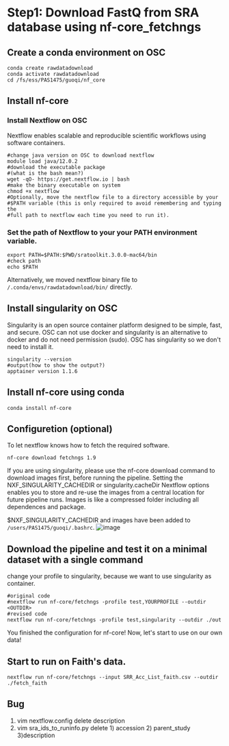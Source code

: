 # Step1: Download FastQ from SRA database using nf-core_fetchngs

## Create a conda environment on OSC

```
conda create rawdatadownload
conda activate rawdatadownload
cd /fs/ess/PAS1475/guoqi/nf_core
```

## Install nf-core

### Install Nextflow on OSC

Nextflow enables scalable and reproducible scientific workflows using software containers.

```
#change java version on OSC to download nextflow
module load java/12.0.2
#download the executable package 
#(what is the bash mean?)
wget -qO- https://get.nextflow.io | bash
#make the binary executable on system
chmod +x nextflow
#Optionally, move the nextflow file to a directory accessible by your 
#$PATH variable (this is only required to avoid remembering and typing the 
#full path to nextflow each time you need to run it).
```
### Set the path of Nextflow to your your PATH environment variable.

```
export PATH=$PATH:$PWD/sratoolkit.3.0.0-mac64/bin
#check path
echo $PATH
```
Alternatively, we moved nextflow binary file to `/.conda/envs/rawdatadownload/bin/` directly.

## Install singularity on OSC
Singularity is an open source container platform designed to be simple, fast, and secure.
OSC can not use docker and singularity is an alternative to docker and do not need permission (sudo).
OSC has singularity so we don't need to install it.
```
singularity --version
#output(how to show the output?)
apptainer version 1.1.6
```

## Install nf-core using conda

```
conda install nf-core
```

## Configuretion (optional)
To let nextflow knows how to fetch the required software.
```
nf-core download fetchngs 1.9
```
If you are using singularity, please use the nf-core download command to download images first, before running the pipeline. Setting the NXF_SINGULARITY_CACHEDIR or singularity.cacheDir Nextflow options enables you to store and re-use the images from a central location for future pipeline runs. Images is like a compressed folder including all dependences and package.

$NXF_SINGULARITY_CACHEDIR and images have been added to `/users/PAS1475/guoqi/.bashrc`.
![image](https://user-images.githubusercontent.com/96271990/235548782-e9b48417-3dad-4c31-a143-f95e69e28d33.png)


## Download the pipeline and test it on a minimal dataset with a single command
change your profile to singularity, because we want to use singularity as container.
```
#original code
#nextflow run nf-core/fetchngs -profile test,YOURPROFILE --outdir <OUTDIR>
#revised code
nextflow run nf-core/fetchngs -profile test,singularity --outdir ./out
```
You finished the configuration for nf-core! Now, let's start to use on our own data!

## Start to run on Faith's data.
```
nextflow run nf-core/fetchngs --input SRR_Acc_List_faith.csv --outdir ./fetch_faith
```
## Bug
1. vim nextflow.config delete description
2. vim sra_ids_to_runinfo.py delete 1) accession 2) parent_study 3)description



```
